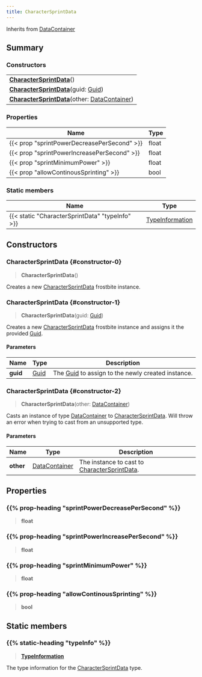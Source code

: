 ```yaml
---
title: CharacterSprintData
---
```


Inherits from [DataContainer](/vext/ref/shared/type/datacontainer)

## Summary

### Constructors

|  |
| --- |
| **[CharacterSprintData](#constructor-0)**() |
| **[CharacterSprintData](#constructor-1)**(guid: [Guid](/vext/ref/shared/type/guid)) |
| **[CharacterSprintData](#constructor-2)**(other: [DataContainer](/vext/ref/shared/type/datacontainer)) |

### Properties

| Name | Type |
| ---- | ---- |
| {{< prop "sprintPowerDecreasePerSecond" >}} | float |
| {{< prop "sprintPowerIncreasePerSecond" >}} | float |
| {{< prop "sprintMinimumPower" >}} | float |
| {{< prop "allowContinousSprinting" >}} | bool |

### Static members

| Name | Type |
| ---- | ---- |
| {{< static "CharacterSprintData" "typeInfo" >}} | [TypeInformation](/vext/ref/shared/type/typeinformation) |

## Constructors

### CharacterSprintData {#constructor-0}

> **CharacterSprintData**()

Creates a new [CharacterSprintData](/vext/ref/fb/charactersprintdata) frostbite instance.

### CharacterSprintData {#constructor-1}

> **CharacterSprintData**(guid: [Guid](/vext/ref/shared/type/guid))

Creates a new [CharacterSprintData](/vext/ref/fb/charactersprintdata) frostbite instance and assigns it the provided [Guid](/vext/ref/shared/type/guid).

#### Parameters

| Name | Type | Description |
| ---- | ---- | ----------- |
| **guid** | [Guid](/vext/ref/shared/type/guid) | The [Guid](/vext/ref/shared/type/guid) to assign to the newly created instance. |

### CharacterSprintData {#constructor-2}

> **CharacterSprintData**(other: [DataContainer](/vext/ref/shared/type/datacontainer))

Casts an instance of type [DataContainer](/vext/ref/shared/type/datacontainer) to [CharacterSprintData](/vext/ref/fb/charactersprintdata). Will throw an error when trying to cast from an unsupported type.

#### Parameters

| Name | Type | Description |
| ---- | ---- | ----------- |
| **other** | [DataContainer](/vext/ref/shared/type/datacontainer) | The instance to cast to [CharacterSprintData](/vext/ref/fb/charactersprintdata). |

## Properties

### {{% prop-heading "sprintPowerDecreasePerSecond" %}}

> **float**

### {{% prop-heading "sprintPowerIncreasePerSecond" %}}

> **float**

### {{% prop-heading "sprintMinimumPower" %}}

> **float**

### {{% prop-heading "allowContinousSprinting" %}}

> **bool**

## Static members

### {{% static-heading "typeInfo" %}}

> **[TypeInformation](/vext/ref/shared/type/typeinformation)**

The type information for the [CharacterSprintData](/vext/ref/fb/charactersprintdata) type.

